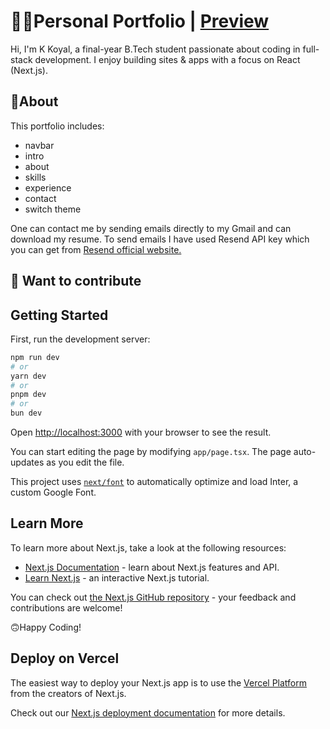 # 🙍‍♀️Personal Portfolio | <a href="https://portfolio-psi-bay-53.vercel.app/">Preview</a>

Hi, I'm K Koyal, a final-year B.Tech student passionate about coding in full-stack development. I enjoy building sites & apps with a focus on React (Next.js).

## 💪About

This portfolio includes:
- navbar
- intro
- about
- skills
- experience
- contact
- switch theme

One can contact me by sending emails directly to my Gmail and can download my resume. To send emails I have used Resend API key which you can get from <a href="https://resend.com/">Resend official website.</a>

## 🤝 Want to contribute

## Getting Started

First, run the development server:

```bash
npm run dev
# or
yarn dev
# or
pnpm dev
# or
bun dev
```

Open [http://localhost:3000](http://localhost:3000) with your browser to see the result.

You can start editing the page by modifying `app/page.tsx`. The page auto-updates as you edit the file.

This project uses [`next/font`](https://nextjs.org/docs/basic-features/font-optimization) to automatically optimize and load Inter, a custom Google Font.

## Learn More

To learn more about Next.js, take a look at the following resources:

- [Next.js Documentation](https://nextjs.org/docs) - learn about Next.js features and API.
- [Learn Next.js](https://nextjs.org/learn) - an interactive Next.js tutorial.

You can check out [the Next.js GitHub repository](https://github.com/vercel/next.js/) - your feedback and contributions are welcome!

🙃Happy Coding!

## Deploy on Vercel

The easiest way to deploy your Next.js app is to use the [Vercel Platform](https://vercel.com/new?utm_medium=default-template&filter=next.js&utm_source=create-next-app&utm_campaign=create-next-app-readme) from the creators of Next.js.

Check out our [Next.js deployment documentation](https://nextjs.org/docs/deployment) for more details.

